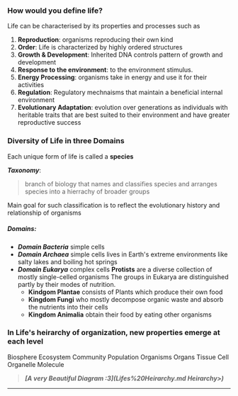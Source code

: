 ### How would you define life?

 Life can be characterised by its properties and processes such as 
 
 1. **Reproduction**: organisms reproducing their own kind
  2. **Order**: Life is characterized by highly ordered structures
  3. **Growth & Development**: Inherited DNA controls pattern of growth and development
  4. **Response to the environment**: to the environment stimulus.
  5. **Energy Processing**: organisms take in energy and use it for their activities
  6. **Regulation**: Regulatory mechnaisms that maintain a beneficial internal environment
  7. **Evolutionary Adaptation**: evolution over generations as individuals with heritable traits that are best suited to their environment and have greater reproductive success

### Diversity of Life in three Domains

Each unique form of life is called a **species**

***Taxonomy***: 
>branch of biology that names and classifies species and arranges species into a hierrachy of broader groups

Main goal for such classification is to reflect the evolutionary history and relationship of organisms

##### Domains:
- ***Domain Bacteria***
	  simple cells
- ***Domain Archaea***
	 simple cells
	 lives in Earth's extreme environments like salty lakes and boiling hot springs
- ***Domain Eukarya***
	  complex cells
	 **Protists** are a diverse collection of mostly single-celled organisms
	 The groups in Eukarya are distinguished partly by their modes of nutrition.
	 - **Kindgom Plantae** consists of Plants which produce their own food
	 - **Kingdom Fungi** who mostly decompose organic waste and absorb the nutrients into their cells
	 - **Kingdom Animalia** obtain their food by eating other organisms

### In Life's heirarchy of organization, new properties emerge at each level

Biosphere
	Ecosystem
		Community
			Population
				Organisms
					Organs 
						Tissue
							Cell
								Organelle
									Molecule

>***[A very Beautiful Diagram :3](Lifes%20Heirarchy.md Heirarchy>)***

---------------
